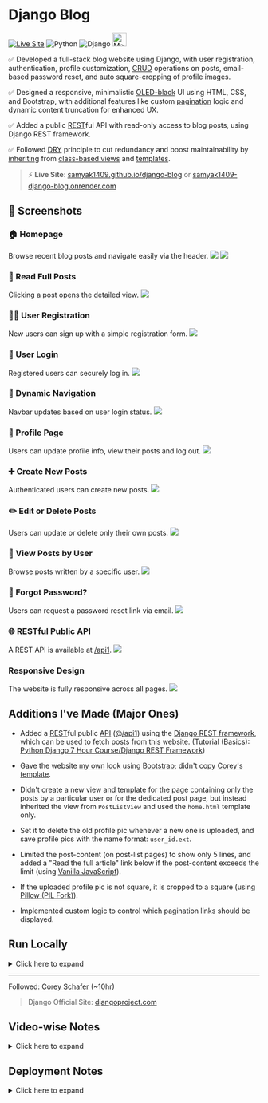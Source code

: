 # Django Blog

[![Live Site](https://img.shields.io/badge/Live_Site-🚀_Click_Here-brightgreen?style=for-the-badge)](https://samyak1409.github.io/django-blog)
<img src="https://img.shields.io/badge/Python-gray?style=for-the-badge&logo=python&logoColor=white&labelColor=3776AB" alt="Python">
<img src="https://img.shields.io/badge/Django-gray?style=for-the-badge&logo=django&logoColor=white&labelColor=092E20" alt="Django">
<img src="https://forthebadge.com/images/badges/built-with-love.svg" height=28 alt="Made with ❤️">

✅ Developed a full-stack blog website using Django, with user registration, authentication, profile customization, [CRUD](https://en.wikipedia.org/wiki/Create,_read,_update_and_delete) operations on posts, email-based password reset, and auto square-cropping of profile images.

✅ Designed a responsive, minimalistic [OLED-black](https://en.wikipedia.org/wiki/OLED#Advantages:~:text=High%20dynamic%20range%20support) UI using HTML, CSS, and Bootstrap, with additional features like custom [pagination](https://en.wikipedia.org/wiki/Pagination#In_web_browsers) logic and dynamic content truncation for enhanced UX.

✅ Added a public [REST](https://en.wikipedia.org/wiki/REST)ful API with read-only access to blog posts, using Django REST framework.

✅ Followed [DRY](https://en.wikipedia.org/wiki/Don%27t_repeat_yourself) principle to cut redundancy and boost maintainability by [inheriting](https://en.wikipedia.org/wiki/Inheritance_(object-oriented_programming)) from [class-based views](https://docs.djangoproject.com/en/stable/topics/class-based-views) and [templates](https://docs.djangoproject.com/en/stable/topics/templates).

> ⚡ **Live Site**: [samyak1409.github.io/django-blog](https://samyak1409.github.io/django-blog) or [samyak1409-django-blog.onrender.com](https://samyak1409-django-blog.onrender.com)



## 📸 Screenshots

### 🏠 Homepage
Browse recent blog posts and navigate easily via the header.
[![](Project%20Screenshots/01.%20Home1.png)](https://samyak1409.github.io/django-blog)
[![](Project%20Screenshots/02.%20Home2.png)](https://samyak1409.github.io/django-blog)

### 📝 Read Full Posts
Clicking a post opens the detailed view.
[![](Project%20Screenshots/03.%20PostRead.png)](https://samyak1409.github.io/django-blog)

### 🧑‍💻 User Registration
New users can sign up with a simple registration form.
[![](Project%20Screenshots/04.%20Register.png)](https://samyak1409.github.io/django-blog)

### 🔐 User Login
Registered users can securely log in.
[![](Project%20Screenshots/05.%20Login.png)](https://samyak1409.github.io/django-blog)

### 🔄 Dynamic Navigation
Navbar updates based on user login status.
[![](Project%20Screenshots/06.%20Home3.png)](https://samyak1409.github.io/django-blog)

### 👤 Profile Page
Users can update profile info, view their posts and log out.
[![](Project%20Screenshots/07.%20Profile.png)](https://samyak1409.github.io/django-blog)

### ➕ Create New Posts
Authenticated users can create new posts.
[![](Project%20Screenshots/08.%20PostCreate.png)](https://samyak1409.github.io/django-blog)

### ✏️ Edit or Delete Posts
Users can update or delete only their own posts.
[![](Project%20Screenshots/09.%20PostUpdateDelete.png)](https://samyak1409.github.io/django-blog)

### 👀 View Posts by User
Browse posts written by a specific user.
[![](Project%20Screenshots/10.%20UserPosts.png)](https://samyak1409.github.io/django-blog)

### 🔁 Forgot Password?
Users can request a password reset link via email.
[![](Project%20Screenshots/11.%20PassReset.png)](https://samyak1409.github.io/django-blog)

### 🌐 RESTful Public API
A REST API is available at [/api1](https://samyak1409.github.io/django-blog/api).
[![](Project%20Screenshots/12.%20RESTful%20API.png)](https://samyak1409.github.io/django-blog/api)

### Responsive Design
The website is fully responsive across all pages.
[![](Project%20Screenshots/13.%20Responsive.png)](https://samyak1409.github.io/django-blog)



## Additions I've Made (Major Ones)

- Added a [REST](https://en.wikipedia.org/wiki/REST)ful public [API](https://en.wikipedia.org/wiki/Web_API) (@[/api1](https://samyak1409.github.io/django-blog/api)) using the [Django REST framework](https://www.django-rest-framework.org), which can be used to fetch posts from this website. (Tutorial (Basics): [Python Django 7 Hour Course/Django REST Framework](https://youtu.be/PtQiiknWUcI?t=21180))

- Gave the website [my own look](#Screenshots) using [Bootstrap](https://getbootstrap.com/docs); didn't copy [Corey's template](Project%20Screenshots/00.%20Corey's.png).

- Didn't create a new view and template for the page containing only the posts by a particular user or for the dedicated post page, but instead inherited the view from `PostListView` and used the `home.html` template only.

- Set it to delete the old profile pic whenever a new one is uploaded, and save profile pics with the name format: `user_id.ext`.

- Limited the post-content (on post-list pages) to show only 5 lines, and added a "Read the full article" link below if the post-content exceeds the limit (using [Vanilla JavaScript](https://en.wikipedia.org/wiki/JavaScript#cite_ref-44)).

- If the uploaded profile pic is not square, it is cropped to a square (using [Pillow (PIL Fork)](https://pillow.readthedocs.io)).

- Implemented custom logic to control which pagination links should be displayed.



<!--
## TODOs

- Display time in the local time zone.

   `localtime` template filter (https://docs.djangoproject.com/en/4.1/topics/i18n/timezones/#template-filters) is not working for me.
   I have googled the problem, read stackoverflow answers, and gone through some django doc, everything looks right to me, but localtime doesn't have any effect.
   In `settings.py`, I have `TIME_ZONE = 'UTC'` and `USE_TZ = True`, and in my HTML template, `{% load tz %}` and `time_posted|localtime` (`time_posted = models.DateTimeField(auto_now_add=True)`).
   But, time is not showing in my time zone (but in UTC), I've tried everything.

- Show email & username when saying link sent, show username & email when setting new pass.

- AI Summaries of Posts

    All current models: https://ai.google.dev/gemini-api/docs/models
    If live summary (on the click of a button by user), then choose the lightest "flash" model for the fastest speed.
    Current fastest is 'gemini-2.0-flash-lite' ("Optimized for: Cost efficiency and low latency").
    If pre-processed summary, then choose the latest "pro" model for the best result.
    Current best is 'gemini-2.5-pro' ("Optimized for: Enhanced thinking and reasoning, multimodal understanding, advanced coding, and more").
    API Key: https://aistudio.google.com/app/apikey, https://console.cloud.google.com/apis/credentials
-->



## Run Locally

<details>
<summary>Click here to expand</summary> <br>

> ⚠️ Make sure [Python](https://www.python.org/downloads) is installed on your system.

1. **Download the Project**

   [Click here](https://github.com/samyak1409/django/archive/refs/heads/main.zip) to download the zip file.

2. **Extract the Archive**

   Unzip the downloaded file (`django-main.zip`), and navigate into the extracted `django-main` directory.

3. **Set Up Environment Variables**

   - 🔐 **SECRET_KEY**:

     Django requires a secret key. You can generate one using the following Python code:
     ```python
     import secrets
     print(secrets.token_urlsafe(50))
     ```
     Add it as an environment variable:
     ```
     SECRET_KEY=your_generated_secret_key
     ```

   - ✉️ **Email Setup (Optional)**:

     To enable [Password Reset](#users-can-request-password-reset-link-to-their-email-if-they-cant-remember-the-password) functionality:

     1. Generate a [Google App Password](https://myaccount.google.com/apppasswords).
     2. Set the following environment variables:
        ```
        EMAIL_USER=your_email@gmail.com
        EMAIL_PASS=your_app_password
        ```
     > [More Details](#12-python-django-tutorial-full-featured-web-app-part-12---email-and-password-reset)

4. **Run the App**

   Open your [Command Line Interface](https://en.wikipedia.org/wiki/Command-line_interface) (e.g., Terminal, Command Prompt), and run:

   ```bash
   cd django_project
   pip install -r requirements.txt
   python manage.py runserver
   ```

   This will install all dependencies and start the Django development server.

5. **Open the Web App**

   Visit [127.0.0.1:8000](http://127.0.0.1:8000) in your browser to view your site running locally! 🎉

</details>



---



Followed: [Corey Schafer](https://youtube.com/playlist?list=PL-osiE80TeTtoQCKZ03TU5fNfx2UY6U4p) (~10hr)

> Django Official Site: [djangoproject.com](https://www.djangoproject.com)

## Video-wise Notes

<details>
<summary>Click here to expand</summary>


### 1. [Python Django Tutorial: Full-Featured Web App Part 1 - Getting Started](https://www.youtube.com/watch?v=UmljXZIypDc&list=PL-osiE80TeTtoQCKZ03TU5fNfx2UY6U4p&index=1&ab_channel=CoreySchafer)

> In this Python Django Tutorial, we will be learning how to get started using the Django framework. We will install the necessary packages and get a basic application running in our browser. Let's get started...

#### 1. Install Django:
- ```bash
  pip install Django
  ```

#### 2. Create a new project:
- ```bash
  django-admin startproject project_name
  ```
  e.g.
  ```bash
  django-admin startproject django_project
  ````

#### 3. Looked at the structure of what gets created.

#### 4. Pull up that default site in the browser:
- ```bash
  python manage.py runserver
  ```
  [127.0.0.1:8000](http://127.0.0.1:8000) or [localhost:8000](http://localhost:8000)


### 2. [Python Django Tutorial: Full-Featured Web App Part 2 - Applications and Routes](https://www.youtube.com/watch?v=a48xeeo5Vnk&list=PL-osiE80TeTtoQCKZ03TU5fNfx2UY6U4p&index=2&ab_channel=CoreySchafer)

> In this Python Django Tutorial, we will be creating a blog application within our Django project. We will also learn how to create URL patterns that are handled by our application views. Let's get started...

#### 1. Create a new app for our project (Project: [Website](https://en.wikipedia.org/wiki/Website), App: A section of Website (can be [Web Page](https://en.wikipedia.org/wiki/Web_page))):
- ```bash
  python manage.py startapp app_name
  ```
  e.g.
  ```bash
  python manage.py startapp blog
  ```

#### 2. Initialize view(s), route url(s).


### 3. [Python Django Tutorial: Full-Featured Web App Part 3 - Templates](https://www.youtube.com/watch?v=qDwdMDQ8oX4&list=PL-osiE80TeTtoQCKZ03TU5fNfx2UY6U4p&index=3&ab_channel=CoreySchafer)

> In this Python Django Tutorial, we will be learning how to use templates to return more complex HTML to the browser. We'll also see how we can pass variables to our templates as context. Let's get started...

#### 1. Create HTML template(s) and `render` them in views.
1. Don't forget to add our app to the list of installed apps (`settings.INSTALLED_APPS`). ([3:25](https://www.youtube.com/watch?v=qDwdMDQ8oX4&list=PL-osiE80TeTtoQCKZ03TU5fNfx2UY6U4p&index=3&ab_channel=CoreySchafer&t=205))

#### 2. Passing data to the template. (Using code in HTML like `{% code %}`, `{{ variable }}`.)

#### 3. Template Inheritance. (`{% block block_name %}{% endblock %}`)

#### 4. Add [Bootstrap](https://en.wikipedia.org/wiki/Bootstrap_(front-end_framework)). ([Home](https://getbootstrap.com), [Docs](https://getbootstrap.com/docs), [Examples](https://getbootstrap.com/examples), [Icons](https://icons.getbootstrap.com))
- *Note: Corey added a lot of HTML & CSS for custom structuring & styling, but didn't walk through those snippets as this is a backend course, not frontend (or fullstack), so I did not copy-paste those snippets, but pulled up minimal snippets from Bootstrap, so now I know what the markup means + a nice minimal look to the website is not bad for someone who's starting out!*

#### 5. Put any static resources (img etc.) in `static` directory. ([see](https://www.youtube.com/watch?v=qDwdMDQ8oX4&list=PL-osiE80TeTtoQCKZ03TU5fNfx2UY6U4p&index=3&ab_channel=CoreySchafer&t=2079) till 38:47)

#### 6. Don't hardcode the site-URLs in the HTML, use `url` tag instead:
- ```html
  href="{% url 'url_path_name' %}"
  ```
  e.g.
  ```html
  href="{% url 'about' %}"
  ```


### 4. [Python Django Tutorial: Full-Featured Web App Part 4 - Admin Page](https://www.youtube.com/watch?v=1PkNiYlkkjo&list=PL-osiE80TeTtoQCKZ03TU5fNfx2UY6U4p&index=4&ab_channel=CoreySchafer)

> In this Python Django Tutorial, we will be learning how to access the Django Admin Page for our application. The Administration Page is a great way to see what data is currently in our application, and also gives us a nice GUI for creating or modifying that data. Let's get started...

#### 1. Create the database for our project which contains default tables to work with using the following commands:
1. Make migrations for database changes (basically generate some data from our created/updated model(s), which will be used for generating SQL, which will in turn make changes to the database):
   ```bash
   python manage.py makemigrations
   ```
   *Note: If you want to see the SQL query that's going to be run when we apply the migrations, run:*
   ```bash
   python manage.py sqlmigrate app_name migration_id
   ```
   e.g.
   ```bash
   python manage.py sqlmigrate blog 0001
   ```
2. Apply them:
   ```bash
   python manage.py migrate
   ```

#### 2. Create admin ([superuser](https://en.wikipedia.org/wiki/Superuser)):
- ```bash
  python manage.py createsuperuser
  ```
  *Now, we can access the [admin page](http://127.0.0.1:8000/admin), and modify any data directly from there.*


### 5. [Python Django Tutorial: Full-Featured Web App Part 5 - Database and Migrations](https://www.youtube.com/watch?v=aHC3uTkT9r8&list=PL-osiE80TeTtoQCKZ03TU5fNfx2UY6U4p&index=5&ab_channel=CoreySchafer)

> In this Python Django Tutorial, we will be creating database tables for our application using Django models. We will also see how we can use the Django ORM to query the database and filter through results. Let's get started...

*To work with these databases, Django has its own built-in ORM. Now, if you don't know what an ORM is, it stands for Object Relational Mapper, and basically it allows us to access our database in an easy-to-use object-oriented way, and the thing that I like about it the most is that you can use different databases without changing your code, so if you want to use an SQLite database for testing and a Postgres database for production, then all you need to do is set up a different database in our settings, but all the code to query the database will still be the same. And that's what we'll be doing in this series, we'll use an SQLite database for development and a Postgres database for production. So let's go ahead and get started so that we can see what this looks like. Now, the great thing about the django ORM is that we can represent our database structure as classes, and you'll hear those classes be called models, and doing the database structure this way is actually very intuitive after you get the hang of it.*

#### 1. Creating a Model (class) (`Post`). (Class: DB Table, Class Attributes: Table Fields)

#### 2. In order to update the DB with the changes, rerun the two migration commands. ([#4.1](#1-create-the-database-for-project-which-contains-default-tables-to-work-with-using-following-commands))
- *Why migrations are so useful: So, migrations are useful because it allows us to make changes to our database even after it's created and has data. If we didn't have a way to run migrations, then we would have to run some complicated SQL code to update our database structure, so that it doesn't mess with the current data. But with migrations, we can simply make whatever changes we need, run `makemigrations` and then run `migrate`, and it will make all of those changes for us!*

#### 3. Querying the DB using classes in Python Django shell:
- ```bash
  python manage.py shell
  ```
  See the queries in [`Misc Resources/DB Queries/1. Post`](Misc%20Resources/DB%20Queries/1.%20Post) folder.

#### 4. Passing the real data from DB in the views to the template.
- *[Formatting the date](https://docs.djangoproject.com/en/4.1/ref/templates/builtins/#date) as we want.*

#### 5. Don't forget to register newly created model(s) to `admin.py` so that they show up on admin site:
- ```py
  from .models import ModelName
  admin.site.register(ModelName)
  ```
  e.g.
  ```py
  from .models import Post
  admin.site.register(Post)
  ```


### 6. [Python Django Tutorial: Full-Featured Web App Part 6 - User Registration](https://www.youtube.com/watch?v=q4jPR-M0TAQ&list=PL-osiE80TeTtoQCKZ03TU5fNfx2UY6U4p&index=6&ab_channel=CoreySchafer)

> In this Python Django Tutorial, we will be learning how to use forms and validate user input by creating a user registration page. We will also learn how to install and use Crispy Form so that our forms match the modern style of our application. Let's get started...

#### 1. Create new app `users` (and add it to `settings.INSTALLED_APPS`), initialize its view.

#### 2. Now, to make a registration form, Django has a builtin `UserCreationForm` (A form that creates a user, with no privileges, from the given username and password.).
- *This is kind of similar to the database models in the sense, that we can create Python classes, and these classes generate HTML forms for us.*

#### 3. Create template with form, route url (as "Function views" this time, [see](django_project/django_project/urls.py#L6)).

*- x - Till [17:29](https://www.youtube.com/watch?v=q4jPR-M0TAQ&list=PL-osiE80TeTtoQCKZ03TU5fNfx2UY6U4p&index=6&ab_channel=CoreySchafer&t=1049) - x -*

#### 4. Submitting form using POST request, validating form, creating account (saving the data to the DB), and displaying flash messages.

#### 5. Adding a field (`email`) to our form. (by extending the `UserCreationForm` and adding a new field to the extended form (named `RegistrationForm`))

#### 6. To make our form look good, [Crispy Forms: Forms have never been this crispy](https://django-crispy-forms.readthedocs.io):
1. [Installation](https://django-crispy-forms.readthedocs.io/en/latest/install.html#installing-django-crispy-forms):
   ```bash
   pip install django-crispy-forms
   ```
   Once installed add `'crispy_forms'` to your `INSTALLED_APPS`:
   ```py
   INSTALLED_APPS = [
       ...
       'crispy_forms',
   ]
   ```
2. Set [Template Pack](https://django-crispy-forms.readthedocs.io/en/latest/install.html#template-packs):  
   You can set your default template pack for your project using the `CRISPY_TEMPLATE_PACK` Django settings variable:
   ```py
   CRISPY_TEMPLATE_PACK = 'bootstrap4'
   ```
   For `Bootstrap 5`: Support for newer versions of Bootstrap will be in separate template packs. This starts with version 5 and is available through [crispy-bootstrap5](https://github.com/django-crispy-forms/crispy-bootstrap5):
   ```bash
   pip install crispy-bootstrap5
   ```
   ```py
   INSTALLED_APPS = [
       ...
       'crispy_forms',
       'crispy_bootstrap5',
   ]
   
   CRISPY_ALLOWED_TEMPLATE_PACKS = 'bootstrap5'
   CRISPY_TEMPLATE_PACK = 'bootstrap5'
   ```
3. [Usage](https://django-crispy-forms.readthedocs.io/en/latest/filters.html#crispy-filter):
   1. Add `{% load crispy_forms_tags %}` to the template.
   2. Append the `|crispy` filter to your form or formset context variable.


### 7. [Python Django Tutorial: Full-Featured Web App Part 7 - Login and Logout System](https://www.youtube.com/watch?v=3aVqWaLjqS4&list=PL-osiE80TeTtoQCKZ03TU5fNfx2UY6U4p&index=7&ab_channel=CoreySchafer)

> In this Python Django Tutorial, we will be learning how to create an authentication system for our application so that users can log in and log out. We are also going to see how we can restrict certain pages so that users must be logged-in in order to access the page. Let's get started...

#### 1. Using Django's builtin login & logout [class-based views](django_project/django_project/urls.py#L9). (`LoginView`, `LogoutView`)
- *Will handle forms, logic, and all of that stuff for us, but it's not going to handle the templates, which is good because we want to make the templates anyway, so that they match the look & style of our current website.*

#### 2. Make login template, and set `LOGIN_REDIRECT_URL` in `settings.py`.
- *With that in place, users are actually being logged in! We just need to add some visual feedback (next point) for the same.*
1. And logout template.

#### 3. Changing the nav bar links depending on if `user.is_authenticated` or not.

#### 4. Create `Profile` url, view, template.

#### 5. Restrict going to `/profile` if not authenticated (logged in) (using `django.contrib.auth.decorators.login_required` decorator).
1. Also, need to set `LOGIN_URL` in `settings.py`.
- *With `login_required` decorator, `next` parameter will automatically be added in the url so that it remembers where to redirect after logging in.*


### 8. [Python Django Tutorial: Full-Featured Web App Part 8 - User Profile and Picture](https://www.youtube.com/watch?v=FdVuKt_iuSI&list=PL-osiE80TeTtoQCKZ03TU5fNfx2UY6U4p&index=8&ab_channel=CoreySchafer)

> In this Python Django Tutorial, we will be creating a user profile that extends the built-in Django User model. We will then use this user profile to store profile pictures for each user. We will also be learning how to set the MEDIA_ROOT, MEDIA_URL, and also make our static files accessible through our URL patterns. Finally, we will create a receiver function for a Django signal that will make sure our profiles are created when a user first registers. Let's get started...

#### 1. Creating a new model (class) (`Profile`) which extends the Django's `User` model, in order to add a `pic` field.
- *Django's default `User` model, doesn't have a field for profile pic, so we can extend the (`User`) model, and add whatever fields we want to the extended model (named `Profile`).*
1. In order to use `models.ImageField`,
   ```bash
   pip install Pillow
   ```
2. [#5.2](#2-in-order-to-update-the-db-with-the-changes-rerun-the-two-migration-commands-41) (Run Migrations)
3. [#5.5](#5-dont-forget-to-register-newly-created-models-to-adminpy-so-that-they-show-up-on-admin-site) (Register Model)

#### 2. Changing where the media is saved and from what url it can be accessed by adding the `MEDIA_ROOT` & `MEDIA_URL` respectively in `settings.py`.
- *By default, `MEDIA_ROOT` is the base dir of our project, so if different models started making different dirs at the base dir, then it will be cluttered up.*

#### 3. [Querying](Misc%20Resources/DB%20Queries/2.%20Profile) the `Profile` model using `User` model (as they're connected/linked by `OneToOneField`).
1. But no profiles exist currently, so, first add a few from the admin page (as we've not implemented "when the user is created, profile is created with it" yet).

#### 4. Now, the main part, Showing profile pic on the profile page.
1. Update the profile template `profile.html`, with the user profile pic url (`user.profile.pic.url`).
2. Adding `MEDIA_URL` to `urlpatterns`. ([Serving files uploaded by a user during development](https://docs.djangoproject.com/en/4.1/howto/static-files/#serving-files-uploaded-by-a-user-during-development)) ([see](https://www.youtube.com/watch?v=FdVuKt_iuSI&list=PL-osiE80TeTtoQCKZ03TU5fNfx2UY6U4p&index=8&ab_channel=CoreySchafer&t=1258) till 24:33)
   - *Now, we can see the profile pic on the profile page.*
3. Adding the default profile pic. (Remember? Check [`Profile`](django_project/users/models.py))

*- x - Till [26:18](https://www.youtube.com/watch?v=FdVuKt_iuSI&list=PL-osiE80TeTtoQCKZ03TU5fNfx2UY6U4p&index=8&ab_channel=CoreySchafer&t=1578) - x -*

#### 5. Using Signals: Set to auto-create the Profile (with the default profile pic) whenever a new user is created.
- *Till now, we were adding the pic from the admin page only.*
- **But, why are we doing all this? Wouldn't an image (profile pic) input field in the `RegistrationForm` itself be a way better method!?**


### 9. [Python Django Tutorial: Full-Featured Web App Part 9 - Update User Profile](https://www.youtube.com/watch?v=CQ90L5jfldw&list=PL-osiE80TeTtoQCKZ03TU5fNfx2UY6U4p&index=9&ab_channel=CoreySchafer)

> In this Python Django Tutorial, we will be finishing our user profile page. The final page will allow users to update their information and also add a new profile picture. We will also learn how to resize this image when it is uploaded to save space on our web server. Let's get started...

#### 1. For giving the option of updating username, email, and profile pic:
1. Creating two update forms (extending `forms.ModelForm`) in `forms.py`. (for `User` & `Profile` model)
2. Add the forms in `profile` view and pass to the template through `context`.
3. Update template with the two forms in the `form` HTML tag.
   1. Don't forget to add `enctype="multipart/form-data"` in `form`. (for passing image data properly)
4. Update the `profile` view to handle the POST request. (same as [#6.4](#4-submitting-form-using-post-request-validating-form-creating-account-saving-the-data-to-the-db-and-displaying-flash-messages))

#### 2. Override the `save` method in `Profile` model in order to resize whenever a large pic is uploaded for saving space.

#### 3. Add the profile pics on the home page.


### 10. [Python Django Tutorial: Full-Featured Web App Part 10 - Create, Update, and Delete Posts](https://www.youtube.com/watch?v=-s7e_Fy6NRU&list=PL-osiE80TeTtoQCKZ03TU5fNfx2UY6U4p&index=10&ab_channel=CoreySchafer)

> In this Python Django Tutorial, we will be learning how to use class-based views in order to create, update, and delete posts. These class-based views are very convenient once we get used to using them properly. Let's get started...

*We'll be using some Django builtin [class-based views](django_project/django_project/urls.py#L9) for adding [CRUD](https://en.wikipedia.org/wiki/Create,_read,_update_and_delete) posts functionality.
There are many class-based views (see `django.views.generic.__all__`), here we'll be using following ones:
`CreateView`, `DetailView`, `UpdateView`, `DeleteView`, `ListView`*

#### 1. Removed function view `home`, & created class-based view `PostListView` for homepage. (List Posts Functionality)
1. Configured some variable names.
2. Changed the ordering of the posts list.
3. Changed view in `urlpatterns` in `urls.py`.
- *And we're done! No need to query the DB, render the template etc. (like we were doing while using function view `home`)*.

#### 2. Dedicated Post Page (Read Post Functionality)
- *Corey didn't follow DRY, and created this view not inheriting from `PostListView` and a new template, which is not good, so I did it the way it should've been done.*
1. Created `PostDetailView` inheriting `PostListView` (overridden `get_queryset` in order to get single post).
2. Added url pattern, with variable in the pattern. (`'/post/<int:pk>/'`)

#### 3. Create Post Functionality
1. Created `PostCreateView` & routed url.
2. Created template `post_form` (inherited from `users/form_base.html`).
3. In view, override `form_valid` method in order to set the author for the post we're creating to the current logged-in user.
- *With that in place, post can be created successfully, but `success_url` is not defined yet, which means, at what url to go once the post creation is successful. (Post will be created, but after that, an error will be raised.)*
4. Defining `get_absolute_url` method in `Post` model, which will be used by `PostCreateView` to redirect to that url.
5. One last thing, like [#7.5](#5-restrict-going-to-profile-if-not-authenticated-logged-in-using-djangocontribauthdecoratorslogin_required-decorator), for class-based views, we have to use `django.contrib.auth.mixins.LoginRequiredMixin`. (Posts shouldn't be created anonymously.)

#### 4. Update Post Functionality
1. Created `PostUpdateView` & routed url.
2. Now, `CreateView` & `UpdateView` uses the same template, so, passed `heading` through `extra_context` from the views themselves.
- *With that in place, posts can be updated successfully.*
3. Here, we need not only `LoginRequiredMixin`, but also `UserPassesTestMixin` (& override `test_func`), using that we forbid users to update the posts they're not the author of.

#### 5. Delete Post Functionality
1. Created `PostDeleteView` w/ `LoginRequiredMixin` & `UserPassesTestMixin` (& same `test_func`), routed url.
2. Created `post_confirm_delete.html`. (It will be just a confirmation form, where the submit button will lead to post deletion.)
3. Set `success_url` in view. (Url to redirect on after deleting the post.)
- *Now, posts can be deleted successfully!*

#### 6. Add Create link in the navbar (`if user.is_authenticated`), and Update & Delete buttons in the dedicated post page (`if user == post.author`).


### 11. [Python Django Tutorial: Full-Featured Web App Part 11 - Pagination](https://www.youtube.com/watch?v=acOktTcTVEQ&list=PL-osiE80TeTtoQCKZ03TU5fNfx2UY6U4p&index=11&ab_channel=CoreySchafer)

> In this Python Django Tutorial, we will be learning how to use pagination so that we aren't pulling down too many posts at once. We will also learn how to create a page for posts created by a specific user. Let's get started...

#### 1. First, running an automation [script](Misc%20Resources/Creating%20Sample%20Posts/code.py), which will create some sample posts (so that we can see pagination better).

#### 2. [See](Misc%20Resources/Paginator) the `Paginator` object.

#### 3. Just by adding attribute `paginate_by` in our `PostListView`, pagination will be activated on our website.
- ```py
  paginate_by = x
  ```
  where `x` = no. of posts to show on a single page
- *And now max `x` posts will be visible on a single page, and other can be viewed on `?page=2` and so on.*

#### 4. Like before (read comment of [#7.1](#1-using-djangos-builtin-login--logout-class-based-views-loginview-logoutview)), we only need to add template-part of pagination, i.e., links to go to other pages.
- *Implemented my own logic of links to what pages should be shown.*

#### 5. Dedicated page which lists all the posts done by a particular user.
- *This page will be the same as the home page, the only difference is this page will only list the posts by a particular user. Still Corey created a whole new view & template, which is terrible, so I did it the way it should've been done.*
1. Created view `UserPostListView` inheriting `PostListView` (overridden `get_queryset` in order to get only posts by a particular author).
2. Added url route, and added links to this page in templates.


### 12. [Python Django Tutorial: Full-Featured Web App Part 12 - Email and Password Reset](https://www.youtube.com/watch?v=-tyBEsHSv7w&list=PL-osiE80TeTtoQCKZ03TU5fNfx2UY6U4p&index=12&ab_channel=CoreySchafer)

> In this Python Django Tutorial, we will be learning how we can use email to send a password reset link to a user so that the user can reset their password. Users will be able to fill out a form with their email and have a unique token sent to them, and if their token is verified, then they will be able to create a new password. Let's get started...

*We'll be using the same builtin class-based views from `auth_views`, like we did for login, logout.*
<br>
*Note: The names of these class views are pretty stupid (I wonder who wrote them.), take care while using them.*
<br>
**Note: Pattern names for routes containing these views need to be exactly what django expects them to be.**

#### 1. Page which will input the email and send the reset link to that: Added `PasswordResetView` in `urls.py`, and created a template (`pass_reset.html`) extending `form_base.html`.
- Mail Setup ([see](https://www.youtube.com/watch?v=-tyBEsHSv7w&list=PL-osiE80TeTtoQCKZ03TU5fNfx2UY6U4p&index=12&ab_channel=CoreySchafer&t=658) till 15:22):
   1. Created a [Google App Password](https://myaccount.google.com/apppasswords) for our Django Blog.
   2. Added mail setup settings in `settings.py`, and mail id (from which mail will be sent) & pass (we generated above) using environment vars.
- *Done! Now, our Django Blog can send mails.*

#### 2. Page which will output that the reset link has been sent: Added `PasswordResetDoneView` in `urls.py`, and created a template (`reset_link_sent.html`).

#### 3. Page which will input the new pass and set it: Added `PasswordResetConfirmView` in `urls.py`, and created a template (`reset_link.html`) extending `form_base.html`.
- Reset link needs to accept two vars:
   1. `uidb64`: **u**ser **id** encoded in **b**ase **64**
   2. `token`: unique identifier ([read more](https://chat.openai.com/chat/0788ae70-f467-4e47-83a4-6b192e556634))

#### 4. Page which will output that the reset is successful: Added `PasswordResetCompleteView` in `urls.py`, and created a template (`reset_success.html`).

#### 5. Added "Forgot Password" link in `form_base.html` on condition if on login page.

</details>



## Deployment Notes

<details>
<summary>Click here to expand</summary>

### Static Files Setup

Run:
```bash
pip install whitenoise
```
And add to `requirements.txt`.

In `settings.py`:

```python
# Static files (CSS, JavaScript, Images)
STATIC_URL = '/static/'
STATIC_ROOT = os.path.join(BASE_DIR, 'staticfiles')  # location where collectstatic gathers all static content

# WhiteNoise Middleware for serving static files
MIDDLEWARE.insert(1, 'whitenoise.middleware.WhiteNoiseMiddleware')  # right after SecurityMiddleware

# Compressed storage for caching and versioning
STATICFILES_STORAGE = 'whitenoise.storage.CompressedManifestStaticFilesStorage'
```

**How it works**:  
WhiteNoise serves static files from the `STATIC_ROOT` folder. These files are included in the deployment slug (i.e., the Render/Koyeb package).  
Even if the instance restarts, static files are **not lost** because they’re embedded in the deployment, **not** stored on the ephemeral disk.

### Media Files Setup

> ⚠️ This is **not recommended** for production. It's a temporary workaround.

In `urls.py`, use:

```python
import re
from django.urls import re_path
from django.views.static import serve

urlpatterns += [
    re_path(
        r"^%s(?P<path>.*)$" % re.escape(settings.MEDIA_URL.lstrip("/")),
        serve,
        kwargs={"document_root": settings.MEDIA_ROOT},
    ),
]
```

Instead of:

```python
urlpatterns += static(settings.MEDIA_URL, document_root=settings.MEDIA_ROOT)
# Note that it will only be added in DEBUG mode (see the source code of `static`).
```

> A free, reliable media hosting service should be integrated in the future.

### PostgreSQL Setup

> This can be skipped, but it would lead to **non-persistent data** on the production site.
> 
> **On Render**: If there’s no traffic for 15 minutes, the deployment is suspended. Upon reactivation when a request comes, it’s **redeployed from the GitHub repo**, which resets the SQLite database — **losing any new data** added from production.
> 
> **On Koyeb**: Every time a new commit is pushed, the app is rebuilt and redeployed — this includes overwriting the server's SQLite database with the one from your GitHub repo. As a result, again **any data added in production is lost**.
> Although Koyeb supports free [persistent storage](https://app.koyeb.com/volumes), which can store a SQLite DB — but the recommended approach is to use **PostgreSQL**, which is also free and much more reliable for production.

#### Using Koyeb’s [free Postgres](https://www.koyeb.com/pricing#postgres)
> Other free options: Neon, Supabase

If you don’t need to migrate data from your local SQLite DB, **skip steps 4, 5, 7, and 8**.

Run:
```bash
pip install psycopg2-binary dj-database-url
```
And add to `requirements.txt`.

#### **1. Create a Free PostgreSQL Service**

Go to [Koyeb Database Services](https://app.koyeb.com/database-services/new) and create a **“Free” tier** PostgreSQL service.

#### **2. Copy the Connection URL**

You'll get a `psql` URL like:

```
postgres://username:password@hostname:port/dbname
```

#### **3. Configure Django for Prod & Local**

In your `settings.py`:

```python
import os
import dj_database_url

if DATABASE_URL := os.environ.get("DATABASE_URL"):
    DATABASES = {
        "default": dj_database_url.parse(DATABASE_URL)
    }
else:
    DATABASES = {
        "default": {
            "ENGINE": "django.db.backends.sqlite3",
            "NAME": BASE_DIR / "db.sqlite3",
        }
    }
```

#### **4. Dump Local Data**

```bash
python3 manage.py dumpdata > datadump.json
```

#### **5. Prepare for Data Migration**

To temporarily force usage of the PostgreSQL DB during data load:

Add this line **just above** the `if DATABASE_URL := ...:` line in `settings.py`:

```python
os.environ["DATABASE_URL"] = "postgres://username:password@hostname:port/dbname"
```

Also, **comment out any signals.py content** (like `post_save` creating related models).
Otherwise, you'll get errors like:

> IntegrityError: duplicate key value violates unique constraint due to auto-created objects during `loaddata`.

#### **6. Create Tables in PostgreSQL**

```bash
python3 manage.py migrate
```

#### **7. Load Dumped Data**

```bash
python3 manage.py flush --no-input
python3 manage.py loaddata datadump.json
```

#### **8. Cleanup**

- Uncomment the `signals.py` content
- Remove the temporary `os.environ["DATABASE_URL"] = ...` line from `settings.py`

### `gunicorn` Setup

Run:
```bash
pip install gunicorn
```
And add to `requirements.txt`.

### Deploying on [Render](https://render.com/pricing)

> ⚠️ **Problem with Render: Cold start time (~1 min)**
> 
> When Render deployment receives no traffic for 15 minutes, it’s spun down (gets wiped off from the server). On the next request, it undergoes a redeployment — which takes **around 1 min** for this django-blog project.

Official Docs: [render.com/docs/deploy-django](https://render.com/docs/deploy-django)

1. [Create a new web service](https://dashboard.render.com/web/new)

2. Select a GitHub repository

3. **Name**:  
   Give your Web Service a *unique* name (e.g., `samyak1409-django-blog`).  
   > ⚠️ If left blank, Render will append random characters to the name, which is undesirable.

4. **Root Directory**:  
   If your Django project is inside a subdirectory, provide that directory name here. It doesn’t have to be at the root of the repo.

5. **Build Command**:
   ```bash
   python3 -m pip install -r requirements.txt && python3 manage.py collectstatic --no-input
   ```

6. **Start Command**:
   ```bash
   gunicorn project_name.wsgi
   # Example:
   gunicorn django_project.wsgi
   ```

7. **Environment Variables**:  
   Add all required variables (e.g., `SECRET_KEY`, `DEBUG`, `ALLOWED_HOSTS`, `DATABASE_URL`, etc.).

### Deploying on [Koyeb](https://www.koyeb.com/pricing#compute)

> Wake-up time is way less: ~10–15 seconds.

Official Docs: [koyeb.com/docs/deploy/django](https://www.koyeb.com/docs/deploy/django)

Setup is straight-forward! Just follow the docs and [above](#deploying-on-render) steps.

Note: "Build command" can be left empty here, Koyeb does `... install -r requirements.txt && ... collectstatic ...` itself.

> Dashboard: [app.koyeb.com](https://app.koyeb.com)

</details>
